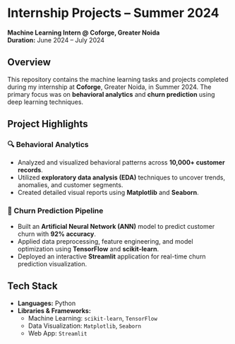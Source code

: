 # Internship Projects – Summer 2024

**Machine Learning Intern @ Coforge, Greater Noida**  
**Duration:** June 2024 – July 2024

## Overview

This repository contains the machine learning tasks and projects completed during my internship at **Coforge**, Greater Noida, in Summer 2024. The primary focus was on **behavioral analytics** and **churn prediction** using deep learning techniques.

## Project Highlights
### 🔍 Behavioral Analytics

- Analyzed and visualized behavioral patterns across **10,000+ customer records**.
- Utilized **exploratory data analysis (EDA)** techniques to uncover trends, anomalies, and customer segments.
- Created detailed visual reports using **Matplotlib** and **Seaborn**.
    

### 🔮 Churn Prediction Pipeline

- Built an **Artificial Neural Network (ANN)** model to predict customer churn with **92% accuracy**.
- Applied data preprocessing, feature engineering, and model optimization using **TensorFlow** and **scikit-learn**.
- Deployed an interactive **Streamlit** application for real-time churn prediction visualization.
    

## Tech Stack

- **Languages:** Python
- **Libraries & Frameworks:**
    - Machine Learning: `scikit-learn`, `TensorFlow`
    - Data Visualization: `Matplotlib`, `Seaborn`
    - Web App: `Streamlit`